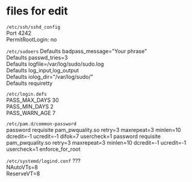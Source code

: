 # files for edit

`/etc/ssh/sshd_config`  
Port 4242  
PermitRootLogin: no  
  
`/etc/sudoers`
Defaults  badpass_message="Your phrase"  
Defaults  passwd_tries=3  
Defaults  logfile=/var/log/sudo/sudo.log  
Defaults  log_input,log_output  
Defaults  iolog_dir="/var/log/sudo/"  
Defaults  requiretty  

`/etc/login.defs`  
PASS_MAX_DAYS 30  
PASS_MIN_DAYS 2  
PASS_WARN_AGE 7  
  
`/etc/pam.d/common-password`  
password        requisite	pam_pwquality.so retry=3 maxrepeat=3 minlen=10 dcredit=-1 ucredit=-1 difok=7 usercheck=1
password        requisite	pam_pwquality.so retry=3 maxrepeat=3 minlen=10 dcredit=-1 ucredit=-1 usercheck=1 enforce_for_root  
  
`/etc/systemd/logind.conf`
???  
NAutoVTs=8  
ReserveVT=8  
